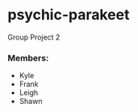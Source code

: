 # psychic-parakeet
Group Project 2

### Members:
<ul>
<li>Kyle</li>
<li>Frank</li>
<li>Leigh</li>
<li>Shawn</li>
</ul>
